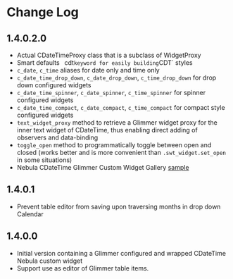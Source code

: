 # Change Log

## 1.4.0.2.0

- Actual CDateTimeProxy class that is a subclass of WidgetProxy
- Smart defaults
` `cdt` keyword for easily building `CDT` styles
- `c_date`, `c_time` aliases for date only and time only
- `c_date_time_drop_down`, `c_date_drop_down`, `c_time_drop_down` for drop down configured widgets
- `c_date_time_spinner`, `c_date_spinner`, `c_time_spinner` for spinner configured widgets
- `c_date_time_compact`, `c_date_compact`, `c_time_compact` for compact style configured widgets
- `text_widget_proxy` method to retrieve a Glimmer widget proxy for the inner text widget of CDateTime, thus enabling direct adding of observers and data-binding
- `toggle_open` method to programmatically toggle between open and closed (works better and is more convenient than `.swt_widget.set_open` in some situations)
- Nebula CDateTime Glimmer Custom Widget Gallery [sample](samples/nebula/c_date_time_gallery.rb)

## 1.4.0.1

- Prevent table editor from saving upon traversing months in drop down Calendar

## 1.4.0.0

- Initial version containing a Glimmer configured and wrapped CDateTime Nebula custom widget
- Support use as editor of Glimmer table items.
